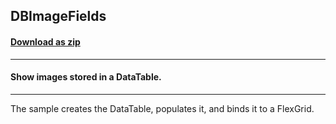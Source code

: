 ## DBImageFields
#### [Download as zip](https://grapecity.github.io/DownGit/#/home?url=https://github.com/GrapeCity/ComponentOne-WinForms-Samples/tree/master/NetFramework\FlexGrid\VB\DBImageField)
____
#### Show images stored in a DataTable.
____
The sample creates the DataTable, populates it, and binds it to a FlexGrid.
